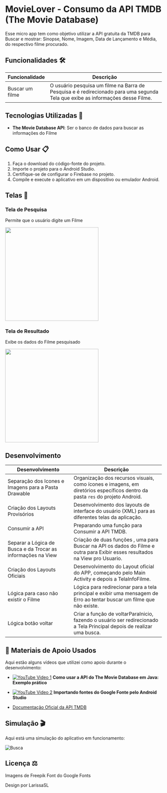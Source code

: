 # MovieLover - Consumo da API TMDB (The Movie Database) 

Esse micro app tem como objetivo utilizar a API gratuita da TMDB para Buscar e mostrar: Sinopse, Nome, Imagem, Data de Lançamento e Média, do respectivo filme procurado.

## Funcionalidades 🛠️

| Funcionalidade          | Descrição                                                                                       |
|-------------------------|-------------------------------------------------------------------------------------------------|
| Buscar um filme        | O usuário pesquisa um filme na Barra de Pesquisa e é redirecionado para uma segunda Tela que exibe as informações desse Filme. |


## Tecnologias Utilizadas 🚀

- **The Movie Database API**: Ser o banco de dados para buscar as informações do Filme

## Como Usar 📋

1. Faça o download do código-fonte do projeto.
2. Importe o projeto para o Android Studio.
3. Certifique-se de configurar o Firebase no projeto.
4. Compile e execute o aplicativo em um dispositivo ou emulador Android.

## Telas 📱
### Tela de Pesquisa
<p>Permite que o usuário digite um Filme</p>
<img src="https://github.com/LarissaSL/LoginComFirebase/assets/112571317/1a7c1a06-0c92-4425-9cd9-5fdc23a2aa4a" width="300">

### Tela de Resultado
<p>Exibe os dados do Filme pesquisado</p>
<img src="https://github.com/LarissaSL/LoginComFirebase/assets/112571317/53da6d4a-f5fe-41c0-a4c5-1799d9081514" width="300">

## Desenvolvimento

| Desenvolvimento                           | Descrição                                                                                                                                                                            |
|-------------------------------------------|--------------------------------------------------------------------------------------------------------------------------------------------------------------------------------------|
| Separação dos Icones e Imagens para a Pasta Drawable | Organização dos recursos visuais, como ícones e imagens, em diretórios específicos dentro da pasta `res` do projeto Android.                                                  |
| Criação dos Layouts Provisórios  | Desenvolvimento dos layouts de interface do usuário (XML) para as diferentes telas da aplicação. |
| Consumir a API | Preparando uma função para Consumir a API TMDB. |
| Separar a Lógica de Busca e da Trocar as informações na View | Criação de duas funções , uma para Buscar na API os dados do Filme e outra para Exibir esses resultados na View pro Usuario. |
| Criação dos Layouts Oficiais | Desenvolvimento do Layout oficial do APP, começando pelo Main Activity e depois a TelaInfoFilme. |
| Lógica para caso não existir o Filme | Lógica para redirecionar para a tela principal e exibir uma mensagem de Erro ao tentar buscar um filme que não existe. |
| Lógica botão voltar | Criar a função de voltarParaInicio, fazendo o usuário ser redirecionado a Tela Principal depois de realizar uma busca. |

## 🎥 Materiais de Apoio Usados

Aqui estão alguns vídeos que utilizei como apoio durante o desenvolvimento:

- [![YouTube Video 1]([https://img.shields.io/badge/Assistir-Video%201-red)](https://youtu.be/8gp5zWOZT0c](https://www.youtube.com/watch?v=3YVhWjIUkKY&t=1s)) **Como usar a API do The Movie Database em Java: Exemplo prático**

- [![YouTube Video 2]([https://img.shields.io/badge/Assistir-Video%202-red)](https://youtu.be/UiFl3hCQu_I](https://www.youtube.com/watch?v=jfPhS_ZCr9g)) **Importando fontes do Google Fonte pelo Android Studio**

- [Documentação Oficial da API TMDB]([https://developer.android.com/topic/libraries/view-binding?hl=pt-br](https://developer.themoviedb.org/docs/getting-started))


## Simulação 🎬

Aqui está uma simulação do aplicativo em funcionamento:

![Busca](https://github.com/LarissaSL/LoginComFirebase/assets/112571317/b7eab613-4c1f-4af6-9af2-99677a44c163)


## Licença ⚖️

Imagens de Freepik
Font do Google Fonts

Design por LarissaSL
